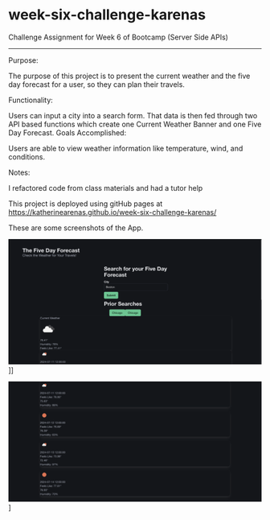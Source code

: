 # week-six-challenge-karenas
Challenge Assignment for Week 6 of Bootcamp (Server Side APIs)
<hr>
Purpose:

The purpose of this project is to present the current weather and the five day forecast for a user, so they can plan their travels.

Functionality:

Users can input a city into a search form. That data is then fed through two API based functions which create one Current Weather Banner and one Five Day Forecast.
Goals Accomplished:

Users are able to view weather information like temperature, wind, and conditions.

Notes:

I refactored code from class materials and had a tutor help

This project is deployed using gitHub pages at https://katherinearenas.github.io/week-six-challenge-karenas/

These are some screenshots of the App.

![Weather-Screenshot](weatherinput.png "City Input Screenshot")]]


![Weather-Screenshot](weatheroutput.png "City Output Screenshot")]
